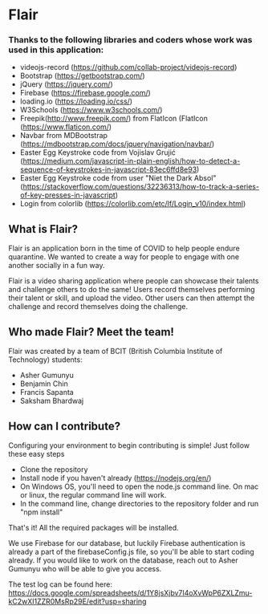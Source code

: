 # Flair
### Thanks to the following libraries and coders whose work was used in this application:  
* videojs-record (https://github.com/collab-project/videojs-record)
* Bootstrap (https://getbootstrap.com/)
* jQuery (https://jquery.com/)
* Firebase (https://firebase.google.com/)
* loading.io (https://loading.io/css/)
* W3Schools (https://www.w3schools.com/)
* Freepik(http://www.freepik.com/) from FlatIcon (FlatIcon (https://www.flaticon.com/)
* Navbar from MDBootstrap (https://mdbootstrap.com/docs/jquery/navigation/navbar/)
* Easter Egg Keystroke code from Vojislav Grujić (https://medium.com/javascript-in-plain-english/how-to-detect-a-sequence-of-keystrokes-in-javascript-83ec6ffd8e93)
* Easter Egg Keystroke code from user "Niet the Dark Absol" (https://stackoverflow.com/questions/32236313/how-to-track-a-series-of-key-presses-in-javascript)
* Login from colorlib (https://colorlib.com/etc/lf/Login_v10/index.html)


## What is Flair?
Flair is an application born in the time of COVID to help people endure quarantine. We wanted to create a way for people to engage with one another socially in a fun way.  

Flair is a video sharing application where people can showcase their talents and challenge others to do the same! Users record themselves performing their talent or skill, and upload the video. Other users can then attempt the challenge and record themselves doing the challenge.

## Who made Flair? Meet the team!
Flair was created by a team of BCIT (British Columbia Institute of Technology) students:
* Asher Gumunyu
* Benjamin Chin
* Francis Sapanta
* Saksham Bhardwaj


## How can I contribute?
Configuring your environment to begin contributing is simple! Just follow these easy steps
* Clone the repository
* Install node if you haven't already (https://nodejs.org/en/)
* On Windows OS, you'll need to open the node.js command line. On mac or linux, the regular command line will work.
* In the command line, change directories to the repository folder and run "npm install"

That's it! All the required packages will be installed.  

We use Firebase for our database, but luckily Firebase authentication is already a part of the firebaseConfig.js file, so you'll be able to start coding already. If you would like to work on the database, reach out to Asher Gumunyu who will be able to give you access.  

The test log can be found here: https://docs.google.com/spreadsheets/d/1Y8jsXjbv7I4oXvWpP6ZXLZmu-kC2wXI1ZZR0MsRp29E/edit?usp=sharing

